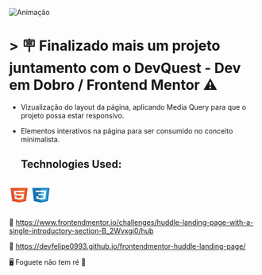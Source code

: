    ![Animação](https://github.com/user-attachments/assets/f3e8c4f4-dec3-4563-9d16-f76740d7f370)


 # > 🪧 Finalizado mais um projeto juntamento com o DevQuest - Dev em Dobro / Frontend Mentor ⚠️

 - Vizualização do layout da página, aplicando Media Query para que o projeto possa estar responsivo.

 - Elementos interativos na página para ser consumido no conceito minimalista.

   ## Technologies Used:

<div style="display: inline_block"><br>
  <img align="center" alt="HTML" height="30" width="40" src="https://raw.githubusercontent.com/devicons/devicon/master/icons/html5/html5-original.svg">
  <img align="center" alt="CSS" height="30" width="40" src="https://raw.githubusercontent.com/devicons/devicon/master/icons/css3/css3-original.svg">
</div><br>


🔗 https://www.frontendmentor.io/challenges/huddle-landing-page-with-a-single-introductory-section-B_2Wvxgi0/hub

🔗 https://devfelipe0993.github.io/frontendmentor-huddle-landing-page/


 🖥️ Foguete não tem ré 🚀
